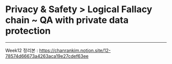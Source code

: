 # Privacy & Safety > Logical Fallacy chain ~ QA with private data protection
---
Week12 정리본 : https://chanrankim.notion.site/12-78574d66673a4263aca19e27cdef63ee
